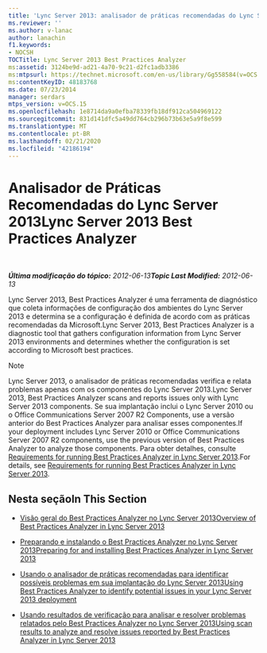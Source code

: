 ```yaml
---
title: 'Lync Server 2013: analisador de práticas recomendadas do Lync Server'
ms.reviewer: ''
ms.author: v-lanac
author: lanachin
f1.keywords:
- NOCSH
TOCTitle: Lync Server 2013 Best Practices Analyzer
ms:assetid: 3124be9d-ad21-4a70-9c21-d2fc1adb3386
ms:mtpsurl: https://technet.microsoft.com/en-us/library/Gg558584(v=OCS.15)
ms:contentKeyID: 48183768
ms.date: 07/23/2014
manager: serdars
mtps_version: v=OCS.15
ms.openlocfilehash: 1e8714da9a0efba78339fb18df912ca504969122
ms.sourcegitcommit: 831d141dfc5a49dd764cb296b73b63e5a9f8e599
ms.translationtype: MT
ms.contentlocale: pt-BR
ms.lasthandoff: 02/21/2020
ms.locfileid: "42186194"
---
```

<div data-xmlns="http://www.w3.org/1999/xhtml">

<div class="topic" data-xmlns="http://www.w3.org/1999/xhtml" data-msxsl="urn:schemas-microsoft-com:xslt" data-cs="https://msdn.microsoft.com/">

<div data-asp="https://msdn2.microsoft.com/asp">

# <a name="lync-server-2013-best-practices-analyzer"></a><span data-ttu-id="29c89-102">Analisador de Práticas Recomendadas do Lync Server 2013</span><span class="sxs-lookup"><span data-stu-id="29c89-102">Lync Server 2013 Best Practices Analyzer</span></span>

</div>

<div id="mainSection">

<div id="mainBody">

<span> </span>

<span data-ttu-id="29c89-103">_**Última modificação do tópico:** 2012-06-13_</span><span class="sxs-lookup"><span data-stu-id="29c89-103">_**Topic Last Modified:** 2012-06-13_</span></span>

<span data-ttu-id="29c89-104">Lync Server 2013, Best Practices Analyzer é uma ferramenta de diagnóstico que coleta informações de configuração dos ambientes do Lync Server 2013 e determina se a configuração é definida de acordo com as práticas recomendadas da Microsoft.</span><span class="sxs-lookup"><span data-stu-id="29c89-104">Lync Server 2013, Best Practices Analyzer is a diagnostic tool that gathers configuration information from Lync Server 2013 environments and determines whether the configuration is set according to Microsoft best practices.</span></span>

<div>


> [!NOTE]  
> <span data-ttu-id="29c89-105">Lync Server 2013, o analisador de práticas recomendadas verifica e relata problemas apenas com os componentes do Lync Server 2013.</span><span class="sxs-lookup"><span data-stu-id="29c89-105">Lync Server 2013, Best Practices Analyzer scans and reports issues only with Lync Server 2013 components.</span></span> <span data-ttu-id="29c89-106">Se sua implantação inclui o Lync Server 2010 ou o Office Communications Server 2007 R2 Components, use a versão anterior do Best Practices Analyzer para analisar esses componentes.</span><span class="sxs-lookup"><span data-stu-id="29c89-106">If your deployment includes Lync Server 2010 or Office Communications Server 2007 R2 components, use the previous version of Best Practices Analyzer to analyze those components.</span></span> <span data-ttu-id="29c89-107">Para obter detalhes, consulte <A href="lync-server-2013-requirements-for-running-best-practices-analyzer.md">Requirements for running Best Practices Analyzer in Lync Server 2013</A>.</span><span class="sxs-lookup"><span data-stu-id="29c89-107">For details, see <A href="lync-server-2013-requirements-for-running-best-practices-analyzer.md">Requirements for running Best Practices Analyzer in Lync Server 2013</A>.</span></span>



</div>

<div>

## <a name="in-this-section"></a><span data-ttu-id="29c89-108">Nesta seção</span><span class="sxs-lookup"><span data-stu-id="29c89-108">In This Section</span></span>

  - [<span data-ttu-id="29c89-109">Visão geral do Best Practices Analyzer no Lync Server 2013</span><span class="sxs-lookup"><span data-stu-id="29c89-109">Overview of Best Practices Analyzer in Lync Server 2013</span></span>](lync-server-2013-overview-of-best-practices-analyzer.md)

  - [<span data-ttu-id="29c89-110">Preparando e instalando o Best Practices Analyzer no Lync Server 2013</span><span class="sxs-lookup"><span data-stu-id="29c89-110">Preparing for and installing Best Practices Analyzer in Lync Server 2013</span></span>](lync-server-2013-preparing-for-and-installing-best-practices-analyzer.md)

  - [<span data-ttu-id="29c89-111">Usando o analisador de práticas recomendadas para identificar possíveis problemas em sua implantação do Lync Server 2013</span><span class="sxs-lookup"><span data-stu-id="29c89-111">Using Best Practices Analyzer to identify potential issues in your Lync Server 2013 deployment</span></span>](lync-server-2013-using-best-practices-analyzer-to-identify-potential-issues-in-your-deployment.md)

  - [<span data-ttu-id="29c89-112">Usando resultados de verificação para analisar e resolver problemas relatados pelo Best Practices Analyzer no Lync Server 2013</span><span class="sxs-lookup"><span data-stu-id="29c89-112">Using scan results to analyze and resolve issues reported by Best Practices Analyzer in Lync Server 2013</span></span>](lync-server-2013-using-scan-results-to-analyze-and-resolve-issues-reported-by-best-practices-analyzer.md)

</div>

</div>

<span> </span>

</div>

</div>

</div>

